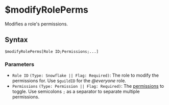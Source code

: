 # $modifyRolePerms
Modifies a role's permissions.

## Syntax
```
$modifyRolePerms[Role ID;Permissions;...]
```

### Parameters 
- `Role ID` `(Type: Snowflake || Flag: Required)`: The role to modify the permissions for. Use `$guildID` for the *@everyone* role.
- `Permissions` `(Type: Permission || Flag: Required)`: The [permissions](../resources/permissions.md) to toggle. Use semicolons `;` as a separator to separate multiple permissions.
